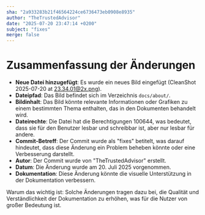 ```yaml
---
sha: "2a933283b21f46564224ce6736473eb0908e8935"
author: "TheTrustedAdvisor"
date: "2025-07-20 23:47:14 +0200"
subject: "fixes"
merge: false
---
```


# Zusammenfassung der Änderungen

- **Neue Datei hinzugefügt**: Es wurde ein neues Bild eingefügt (CleanShot 2025-07-20 at 23.34.01@2x.png).
- **Dateipfad**: Das Bild befindet sich im Verzeichnis `docs/about/`.
- **Bildinhalt**: Das Bild könnte relevante Informationen oder Grafiken zu einem bestimmten Thema enthalten, das in den Dokumenten behandelt wird.
- **Dateirechte**: Die Datei hat die Berechtigungen 100644, was bedeutet, dass sie für den Benutzer lesbar und schreibbar ist, aber nur lesbar für andere.
- **Commit-Betreff**: Der Commit wurde als "fixes" betitelt, was darauf hindeutet, dass diese Änderung ein Problem beheben könnte oder eine Verbesserung darstellt.
- **Autor**: Der Commit wurde von "TheTrustedAdvisor" erstellt.
- **Datum**: Die Änderung wurde am 20. Juli 2025 vorgenommen.
- **Dokumentation**: Diese Änderung könnte die visuelle Unterstützung in der Dokumentation verbessern.

Warum das wichtig ist: Solche Änderungen tragen dazu bei, die Qualität und Verständlichkeit der Dokumentation zu erhöhen, was für die Nutzer von großer Bedeutung ist.


